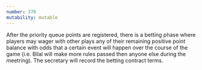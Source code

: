 ```yaml
---
number: 370
mutability: mutable
---
```


After the priority queue points are registered, there is a betting phase where players may wager with other plays 
any of their remaining positive point balance with odds that a certain event will happen over the course of the game (i.e. Bilal will make
more rules passed then anyone else during the meetring). The secretary will record the betting contract terms.
